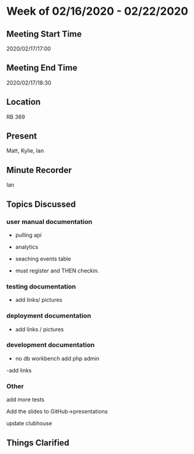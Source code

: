 # Week of 02/16/2020 - 02/22/2020

## Meeting Start Time

2020/02/17/17:00

## Meeting End Time

2020/02/17/18:30

## Location

RB 369

## Present

Matt, Kylie, Ian

## Minute Recorder

Ian

## Topics Discussed

### user manual documentation

- pulling api

- analytics

- seaching events table

- must register and THEN checkin.

### testing documentation

- add links/ pictures

### deployment documentation

- add links / pictures

### development documentation

- no db workbench add php admin

-add links

### Other

add more tests

Add the slides to GitHub->presentations

update clubhouse

## Things Clarified

